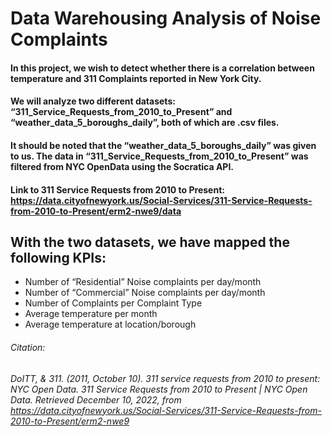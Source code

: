 # Data Warehousing Analysis of Noise Complaints

#### In this project, we wish to detect whether there is a correlation between temperature and 311 Complaints reported in New York City. 

#### We will analyze two different datasets: “311_Service_Requests_from_2010_to_Present” and “weather_data_5_boroughs_daily”, both of which are .csv files. 
#### It should be noted that the “weather_data_5_boroughs_daily” was given to us. The data in “311_Service_Requests_from_2010_to_Present” was filtered from NYC OpenData using the Socratica API. 

#### Link to 311 Service Requests from 2010 to Present: https://data.cityofnewyork.us/Social-Services/311-Service-Requests-from-2010-to-Present/erm2-nwe9/data


## With the two datasets, we have mapped the following KPIs:

* Number of “Residential” Noise complaints per day/month
* Number of “Commercial” Noise complaints per day/month
* Number of Complaints per Complaint Type
* Average temperature per month
* Average temperature at location/borough



###### Citation:
###### DoITT, & 311. (2011, October 10). 311 service requests from 2010 to present: NYC Open Data. 311 Service Requests from 2010 to Present | NYC Open Data. Retrieved December 10, 2022, from https://data.cityofnewyork.us/Social-Services/311-Service-Requests-from-2010-to-Present/erm2-nwe9 

